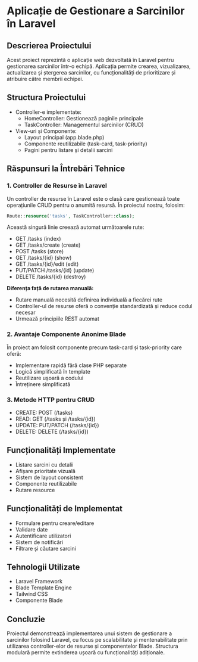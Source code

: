 # Aplicație de Gestionare a Sarcinilor în Laravel

## Descrierea Proiectului
Acest proiect reprezintă o aplicație web dezvoltată în Laravel pentru gestionarea sarcinilor într-o echipă. Aplicația permite crearea, vizualizarea, actualizarea și ștergerea sarcinilor, cu funcționalități de prioritizare și atribuire către membrii echipei.

## Structura Proiectului
- Controller-e implementate:
  - HomeController: Gestionează paginile principale
  - TaskController: Managementul sarcinilor (CRUD)
- View-uri și Componente:
  - Layout principal (app.blade.php)
  - Componente reutilizabile (task-card, task-priority)
  - Pagini pentru listare și detalii sarcini

## Răspunsuri la Întrebări Tehnice

### 1. Controller de Resurse în Laravel
Un controller de resurse în Laravel este o clasă care gestionează toate operațiunile CRUD pentru o anumită resursă. În proiectul nostru, folosim:
```php
Route::resource('tasks', TaskController::class);
```
Această singură linie creează automat următoarele rute:
- GET /tasks (index)
- GET /tasks/create (create)
- POST /tasks (store)
- GET /tasks/{id} (show)
- GET /tasks/{id}/edit (edit)
- PUT/PATCH /tasks/{id} (update)
- DELETE /tasks/{id} (destroy)

**Diferența față de rutarea manuală:**
- Rutare manuală necesită definirea individuală a fiecărei rute
- Controller-ul de resurse oferă o convenție standardizată și reduce codul necesar
- Urmează principiile REST automat

### 2. Avantaje Componente Anonime Blade
În proiect am folosit componente precum task-card și task-priority care oferă:
- Implementare rapidă fără clase PHP separate
- Logică simplificată în template
- Reutilizare ușoară a codului
- Întreținere simplificată

### 3. Metode HTTP pentru CRUD
- CREATE: POST (/tasks)
- READ: GET (/tasks și /tasks/{id})
- UPDATE: PUT/PATCH (/tasks/{id})
- DELETE: DELETE (/tasks/{id})

## Funcționalități Implementate
- Listare sarcini cu detalii
- Afișare prioritate vizuală
- Sistem de layout consistent
- Componente reutilizabile
- Rutare resource

## Funcționalități de Implementat
- Formulare pentru creare/editare
- Validare date
- Autentificare utilizatori
- Sistem de notificări
- Filtrare și căutare sarcini

## Tehnologii Utilizate
- Laravel Framework
- Blade Template Engine
- Tailwind CSS
- Componente Blade

## Concluzie
Proiectul demonstrează implementarea unui sistem de gestionare a sarcinilor folosind Laravel, cu focus pe scalabilitate și mentenabilitate prin utilizarea controller-elor de resurse și componentelor Blade. Structura modulară permite extinderea ușoară cu funcționalități adiționale.

